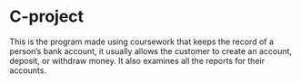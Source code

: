 # C-project
This is the program made using coursework that keeps the record of a person’s bank account, it usually allows the customer to create an account, deposit, or withdraw money. 
It also examines all the reports for their accounts.

